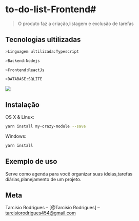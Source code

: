 # to-do-list-Frontend# 
> O produto faz a criação,listagem e exclusão de  tarefas


## Tecnologias ultilizadas
```sh
>Linguagem ultilizada:Typescript
```
```sh
>Backend:Nodejs
```
```sh
>Frontend:ReactJs
```
```sh
>DATABASE:SQLITE
```

![](../header.png)

## Instalação

OS X & Linux:

```sh
yarn install my-crazy-module --save
```

Windows:

```sh
yarn install
```

## Exemplo de uso
Serve como agenda para você organizar suas ideias,tarefas diárias,planejamento de um projeto.




## Meta

Tarcisio Rodrigues – [@Tarcisio Rodrigues] – tarcisiorodrigues454@gmail.com
